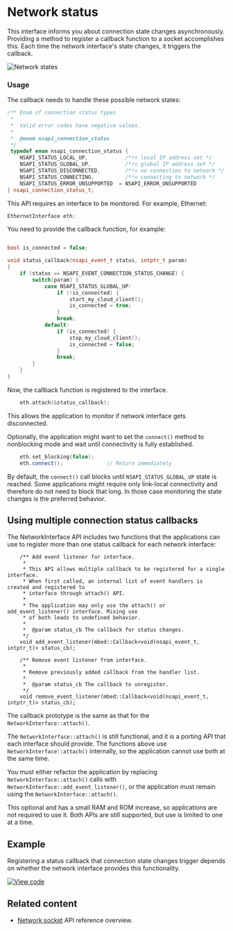 <h1 id="network-status">Network status</h1>

This interface informs you about connection state changes asynchronously. Providing a method to register a callback function to a socket accomplishes this. Each time the network interface's state changes, it triggers the callback.

![Network states](https://raw.githubusercontent.com/ARMmbed/mbed-os-5-docs/v5.12/docs/images/NetworkinterfaceStates.png)

### Usage

The callback needs to handle these possible network states:

```cpp NOCI
/** Enum of connection status types
 *
 *  Valid error codes have negative values.
 *
 *  @enum nsapi_connection_status
 */
 typedef enum nsapi_connection_status {
    NSAPI_STATUS_LOCAL_UP,            /*!< local IP address set */
    NSAPI_STATUS_GLOBAL_UP,           /*!< global IP address set */
    NSAPI_STATUS_DISCONNECTED,        /*!< no connection to network */
    NSAPI_STATUS_CONNECTING,          /*!< connecting to network */
    NSAPI_STATUS_ERROR_UNSUPPORTED  = NSAPI_ERROR_UNSUPPORTED
} nsapi_connection_status_t;
```

This API requires an interface to be monitored. For example, Ethernet:

```cpp NOCI
EthernetInterface eth;
```

You need to provide the callback function, for example:

```cpp NOCI

bool is_connected = false;

void status_callback(nsapi_event_t status, intptr_t param)
{
    if (status == NSAPI_EVENT_CONNECTION_STATUS_CHANGE) {
        switch(param) {
            case NSAPI_STATUS_GLOBAL_UP:
                if (!is_connected) {
                    start_my_cloud_client();
                    is_connected = true;
                }
                break;
            default:
                if (is_connected) {
                    stop_my_cloud_client();
                    is_connected = false;
                }
                break;
        }
    }
}
```

Now, the callback function is registered to the interface.

```cpp NOCI
    eth.attach(&status_callback);
```

This allows the application to monitor if network interface gets disconnected.

Optionally, the application might want to set the `connect()` method to nonblocking mode and wait until connectivity is fully established.

```cpp NOCI
    eth.set_blocking(false);
    eth.connect();              // Return immediately
```

By default, the `connect()` call blocks until `NSAPI_STATUS_GLOBAL_UP` state is reached. Some applications might require only link-local connectivity and therefore do not need to block that long. In those case monitoring the state changes is the preferred behavior.

## Using multiple connection status callbacks

The NetworkInterface API includes two functions that the applications can use to register more than one status callback for each network interface:

```
    /** Add event listener for interface.
     *
     * This API allows multiple callback to be registered for a single interface.
     * When first called, an internal list of event handlers is created and registered to
     * interface through attach() API.
     *
     * The application may only use the attach() or add_event_listener() interface. Mixing use
     * of both leads to undefined behavior.
     *
     *  @param status_cb The callback for status changes.
     */
    void add_event_listener(mbed::Callback<void(nsapi_event_t, intptr_t)> status_cb);

    /** Remove event listener from interface.
     *
     * Remove previously added callback from the handler list.
     *
     *  @param status_cb The callback to unregister.
     */
    void remove_event_listener(mbed::Callback<void(nsapi_event_t, intptr_t)> status_cb);
```

The callback prototype is the same as that for the `NetworkInterface::attach()`.

The `NetworkInterface::attach()` is still functional, and it is a porting API that each interface should provide. The functions above use `NetworkInterface::attach()` internally, so the application cannot use both at the same time.

You must either refactor the application by replacing `NetworkInterface::attach()` calls with `NetworkInterface::add_event_listener()`, or the application must remain using the `NetworkInterface::attach()`.

This optional and has a small RAM and ROM increase, so applications are not required to use it. Both APIs are still supported, but use is limited to one at a time.

## Example

Registering a status callback that connection state changes trigger depends on whether the network interface provides this functionality.

[![View code](https://www.mbed.com/embed/?url=https://os.mbed.com/teams/mbed_example/code/TCPSocket_ConnStateCb_Example/)](https://os.mbed.com/teams/mbed_example/code/TCPSocket_ConnStateCb_Example/file/c66df92cf71b/main.cpp)

## Related content

- [Network socket](network-socket.html) API reference overview.
